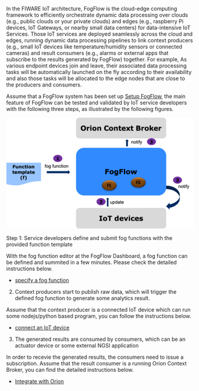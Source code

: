 In the FIWARE IoT architecture, FogFlow is the cloud-edge computing framework to efficiently orchestrate dynamic data processing over clouds (e.g., public clouds or your private clouds) and edges (e.g., raspberry Pi devices, IoT Gateways, or nearby small data centers) for data-intensive IoT Services. Those IoT services are deployed seamlessly across the cloud and edges, running dynamic data processing pipelines to link context producers (e.g., small IoT devices like temperature/humidity sensors or connected cameras) and result consumers (e.g., alarms or external apps that subscribe to the results generated by FogFlow) together. For example, As various endpoint devices join and leave, their associated data processing tasks will be automatically launched on the fly according to their availability and also those tasks will be allocated to the edge nodes that are close to the producers and consumers. 

Assume that a FogFlow system has been set up [Setup FogFlow](https://fogflow.readthedocs.io/en/latest/setup.html), the main feature of FogFlow can be tested and validated by IoT service developers with the following three steps, as illustrated by the following figures. 

[![System View](images/systemview.png)](images/systemview.png)

Step 1: Service developers define and submit fog functions with the provided function template

With the fog function editor at the FogFlow Dashboard, a fog function can be defined and summited in a few minutes. 
Please check the detailed instructions below. 

-   [specify a fog function](https://fogflow.readthedocs.io/en/latest/example1.html)

2) Context producers start to publish raw data, which will trigger the defined fog function to generate some analytics result. 

Assume that the context producer is a connected IoT device which can run some nodejs/python based program, you can follow the instructions below.     

-   [connect an IoT device](https://fogflow.readthedocs.io/en/latest/example4.html)

3) The generated results are consumed by consumers, which can be an actuator device or some external NGSI application

In order to recevie the generated results, the consumers need to issue a subscription. Assume that the result consumer is a running Orion Context Broker, you can find the detailed instructions below. 

-   [Integrate with Orion](https://fogflow.readthedocs.io/en/latest/example3.html#orion-broker-as-the-destination)





